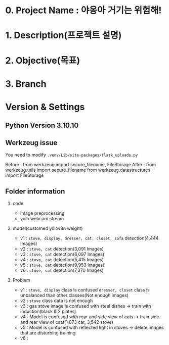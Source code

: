 # 0. Project Name : 야옹아 거기는 위험해!
# 1. Description(프로젝트 설명)
# 2. Objective(목표)
# 3. Branch

# Version & Settings
## Python Version 3.10.10

## Werkzeug issue
You need to modify `.venv/Lib/site-packages/flask_uploads.py`

Before : from werkzeug import secure_filename, FileStorage
After : from werkzeug.utils import secure_filename
from werkzeug.datastructures import FileStorage

## Folder information
1. code
    - image preprocessing
    - yolo webcam stream

2. model(customed yolov8n weight)
    - v1 : `stove, display, dresser, cat, closet, sofa` detection(4,444 Images)
    - v2 : `stove, cat` detection(3,091 Images)
    - v3 : `stove, cat` detection(6,097 Images)
    - v4 : `stove, cat` detection(5,415 Images)
    - v5 : `stove, cat` detection(9,953 Images)
    - v6 : `stove, cat` detection(7,370 Images)

3. Problem
    - v1 : `stove, display` class is confused
           `dresser, closet` class is unbalanced than other classes(Not enough images)
    - v2 : `stove` class data is not enough
    - v3 : gas stove image is confused with steel dishes → train with induction(black & 2 plates)
    - v4 : Model is confused with rear and side view of cats → train side and rear view of cats(1,873 cat, 3,542 stove)
    - v5 : Model is confused with reflected light in stoves → delete images that are disturbing training
    - v6 : 